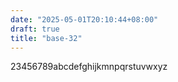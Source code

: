 ```yaml
---
date: "2025-05-01T20:10:44+08:00"
draft: true
title: "base-32"
---
```


23456789abcdefghijkmnpqrstuvwxyz